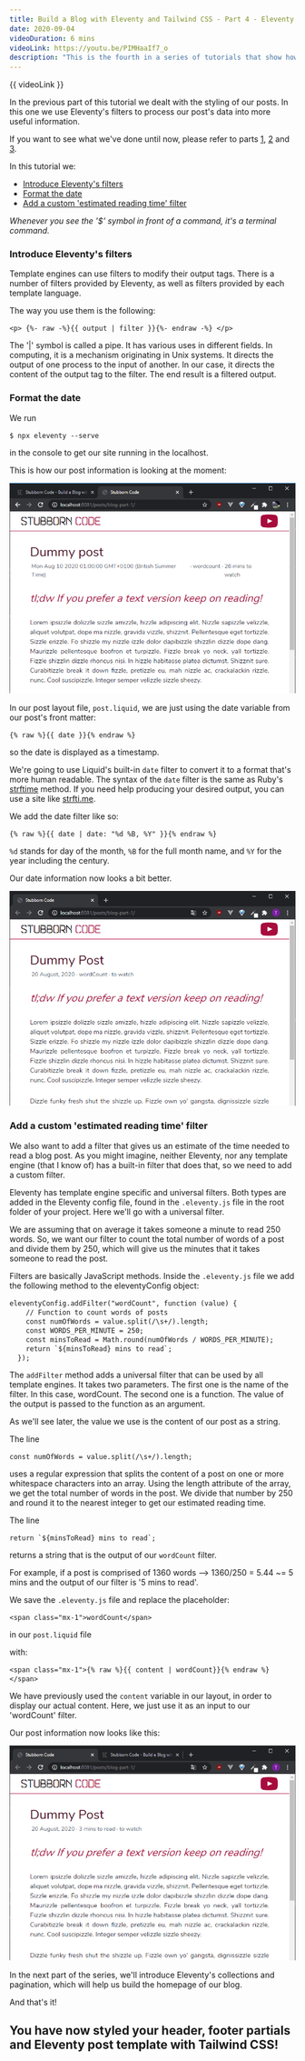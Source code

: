 ```yaml
---
title: Build a Blog with Eleventy and Tailwind CSS - Part 4 - Eleventy's Filters
date: 2020-09-04
videoDuration: 6 mins
videoLink: https://youtu.be/PIMHaaIf7_o
description: "This is the fourth in a series of tutorials that show how to create a blog with Eleventy and Tailwind CSS. In this post we introduce Eleventy's filters and make our post information look better."
---
```


{{ videoLink }}

In the previous part of this tutorial we dealt with the styling of our posts. In this one we use Eleventy's filters to process our post's data into more useful information.

If you want to see what we've done until now, please refer to parts [1](/posts/build-a-blog-with-eleventy-and-tailwindcss-part-1), [2](/posts/build-a-blog-with-eleventy-and-tailwindcss-part-2) and [3](/posts/build-a-blog-with-eleventy-and-tailwindcss-part-3).

In this tutorial we:

- <a href="#introduce-eleventy-filters" target="_self">Introduce Eleventy's filters</a>
- <a href="#format-the-date" target="_self">Format the date</a>
- <a href="#add-custom-filter" target="_self">Add a custom 'estimated reading time' filter</a>

_Whenever you see the '\$' symbol in front of a command, it's a terminal command._

### <span id="introduce-eleventy-filters">Introduce Eleventy's filters<span>

Template engines can use filters to modify their output tags. There is a number of filters provided by Eleventy, as well as filters provided by each template language.

The way you use them is the following:

```
<p> {%- raw -%}{{ output | filter }}{%- endraw -%} </p>
```

The '|' symbol is called a pipe. It has various uses in different fields. In computing, it is a mechanism originating in Unix systems. It directs the output of one process to the input of another. In our case, it directs the content of the output tag to the filter. The end result is a filtered output.

### <span id="format-the-date">Format the date<span>

We run

```
$ npx eleventy --serve
```

in the console to get our site running in the localhost.

This is how our post information is looking at the moment:

![info-without-filters](img/blog-1.png)

In our post layout file, `post.liquid`, we are just using the date variable from our post's front matter:

```
{% raw %}{{ date }}{% endraw %}
```

so the date is displayed as a timestamp.

We're going to use Liquid's built-in `date` filter to convert it to a format that's more human readable. The syntax of the `date` filter is the same as Ruby's [strftime](https://ruby-doc.org/stdlib-2.6.1/libdoc/date/rdoc/DateTime.html#method-i-strftime) method. If you need help producing your desired output, you can use a site like [strfti.me](http://www.strfti.me/).

We add the date filter like so:

```
{% raw %}{{ date | date: "%d %B, %Y" }}{% endraw %}
```

`%d` stands for day of the month, `%B` for the full month name, and `%Y` for the year including the century.

Our date information now looks a bit better.

![info-with-date-filter](img/blog-2.png)

### <span id="add-custom-filter">Add a custom 'estimated reading time' filter<span>

We also want to add a filter that gives us an estimate of the time needed to read a blog post. As you might imagine, neither Eleventy, nor any template engine (that I know of) has a built-in filter that does that, so we need to add a custom filter.

Eleventy has template engine specific and universal filters. Both types are added in the Eleventy config file, found in the `.eleventy.js` file in the root folder of your project. Here we'll go with a universal filter.

We are assuming that on average it takes someone a minute to read 250 words. So, we want our filter to count the total number of words of a post and divide them by 250, which will give us the minutes that it takes someone to read the post.

Filters are basically JavaScript methods. Inside the `.eleventy.js` file we add the following method to the eleventyConfig object:

```
eleventyConfig.addFilter("wordCount", function (value) {
    // Function to count words of posts
    const numOfWords = value.split(/\s+/).length;
    const WORDS_PER_MINUTE = 250;
    const minsToRead = Math.round(numOfWords / WORDS_PER_MINUTE);
    return `${minsToRead} mins to read`;
  });
```

The `addFilter` method adds a universal filter that can be used by all template engines. It takes two parameters. The first one is the name of the filter. In this case, wordCount. The second one is a function. The value of the output is passed to the function as an argument.

As we'll see later, the value we use is the content of our post as a string.

The line

```
const numOfWords = value.split(/\s+/).length;
```

uses a regular expression that splits the content of a post on one or more whitespace characters into an array. Using the length attribute of the array, we get the total number of words in the post. We divide that number by 250 and round it to the nearest integer to get our estimated reading time.

The line

```
return `${minsToRead} mins to read`;
```

returns a string that is the output of our `wordCount` filter.

For example, if a post is comprised of 1360 words --> 1360/250 = 5.44 ~= 5 mins and the output of our filter is '5 mins to read'.

We save the `.eleventy.js` file and replace the placeholder:

```
<span class="mx-1">wordCount</span>
```

in our `post.liquid` file

with:

```
<span class="mx-1">{% raw %}{{ content | wordCount}}{% endraw %}</span>
```

We have previously used the `content` variable in our layout, in order to display our actual content. Here, we just use it as an input to our 'wordCount' filter.

Our post information now looks like this:

![info-with-all-filters](img/blog-3.png)

In the next part of the series, we'll introduce Eleventy's collections and pagination, which will help us build the homepage of our blog.

And that's it!

## You have now styled your header, footer partials and Eleventy post template with Tailwind CSS!
